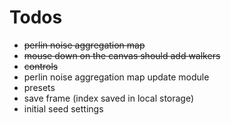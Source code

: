# Todos

* ~~perlin noise aggregation map~~
* ~~mouse down on the canvas should add walkers~~
* ~~controls~~
* perlin noise aggregation map update module
* presets
* save frame (index saved in local storage)
* initial seed settings